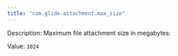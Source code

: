 ```yaml
---
title: "com.glide.attachment.max_size"
---
```


Description: Maximum file attachment size in megabytes:

Value: `1024`